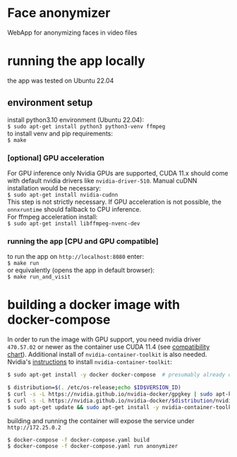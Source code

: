 # Face anonymizer
WebApp for anonymizing faces in video files

# running the app locally
the app was tested on Ubuntu 22.04
## environment setup
install python3.10 environment (Ubuntu 22.04):  
`$ sudo apt-get install python3 python3-venv ffmpeg`  
to install venv and pip requirements:  
`$ make`
### [optional] GPU acceleration
For GPU inference only Nvidia GPUs are supported, CUDA 11.x should come with default nvidia drivers like `nvidia-driver-510`. Manual cuDNN installation would be necessary:  
`$ sudo apt-get install nvidia-cudnn`  
This step is not strictly necessary. If GPU acceleration is not possible, the `onnxruntime` should fallback to CPU inference.  
For ffmpeg acceleration install:  
`$ sudo apt-get install libffmpeg-nvenc-dev`  
### running the app [CPU and GPU compatible]
to run the app on `http://localhost:8080` enter:  
`$ make run`  
or equivalently (opens the app in default browser):  
`$ make run_and_visit`  
# building a docker image with docker-compose
In order to run the image with GPU support, you need nvidia driver `470.57.02` or newer as the container use CUDA 11.4 (see [compatibility chart](https://docs.nvidia.com/deploy/cuda-compatibility/index.html#use-the-right-compat-package)). Additional install of `nvidia-container-toolkit` is also needed.
Nvidia's [instructions](https://docs.nvidia.com/ai-enterprise/deployment-guide/dg-docker.html#enabling-the-docker-repository-and-installing-the-nvidia-container-toolkit) to install `nvidia-container-toolkit`:
```bash
$ sudo apt-get install -y docker docker-compose  # presumably already done

$ distribution=$(. /etc/os-release;echo $ID$VERSION_ID)
$ curl -s -L https://nvidia.github.io/nvidia-docker/gpgkey | sudo apt-key add -
$ curl -s -L https://nvidia.github.io/nvidia-docker/$distribution/nvidia-docker.list | sudo tee /etc/apt/sources.list.d/nvidia-docker.list
$ sudo apt-get update && sudo apt-get install -y nvidia-container-toolkit
```
building and running the container will expose the service under `http://172.25.0.2`
```bash
$ docker-compose -f docker-compose.yaml build
$ docker-compose -f docker-compose.yaml run anonymizer
```
